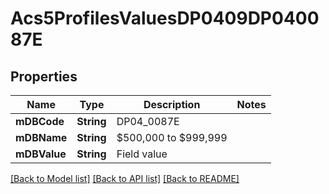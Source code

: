 # Acs5ProfilesValuesDP0409DP040087E

## Properties
Name | Type | Description | Notes
------------ | ------------- | ------------- | -------------
**mDBCode** | **String** | DP04_0087E | 
**mDBName** | **String** | $500,000 to $999,999 | 
**mDBValue** | **String** | Field value | 

[[Back to Model list]](../README.md#documentation-for-models) [[Back to API list]](../README.md#documentation-for-api-endpoints) [[Back to README]](../README.md)



